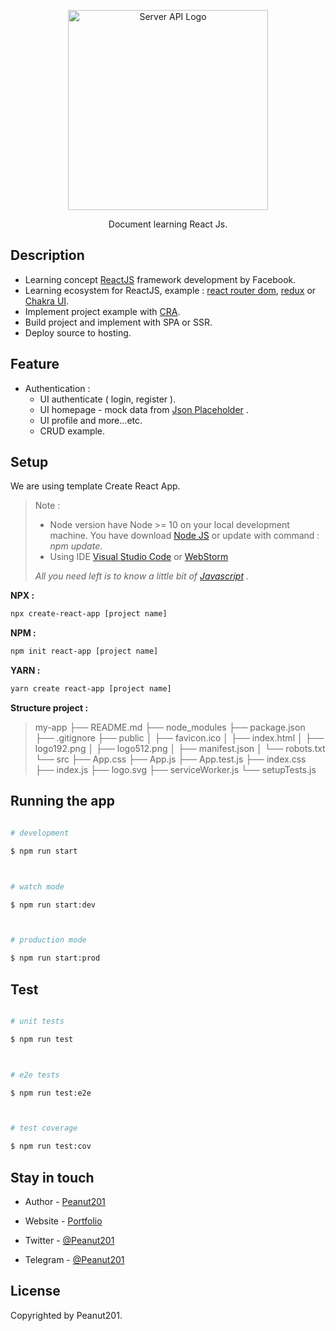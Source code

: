 <p  align="center">
<a>
<img  src="https://cdn.freebiesupply.com/logos/large/2x/react-1-logo-svg-vector.svg"  width="320"  alt="Server API Logo"  />
</a>
</p>
<p  align="center">Document learning React Js.</p>



## Description

  - Learning concept [ReactJS](https://reactjs.org/docs/getting-started.html) framework  development by Facebook.
  - Learning ecosystem for ReactJS, example : [react router dom](https://reactrouter.com/web/guides/quick-start), [redux](https://redux.js.org/) or [Chakra UI](https://chakra-ui.com/).
  - Implement project example with [CRA](https://create-react-app.dev/).
  - Build project and implement with SPA or SSR.
  - Deploy source to hosting.

## Feature
- Authentication :
	+ UI authenticate ( login, register ).
	+ UI homepage - mock data from [Json Placeholder](https://jsonplaceholder.typicode.com/) .
	+ UI profile and more...etc.
	+ CRUD example.


## Setup

We are using template Create React App.

> Note :
> - Node version have Node >= 10 on your local development machine. You have download [Node JS](https://nodejs.org/en/) or update with command : *npm update*.
> - Using IDE [Visual Studio Code](https://code.visualstudio.com/) or [WebStorm](https://www.jetbrains.com/webstorm/)
>
>  *All you need left is to know a little bit of  [Javascript](https://www.w3schools.com/js/) .*


**NPX :**
```bash
npx create-react-app [project name]
```

**NPM :**
```bash
npm init react-app [project name]
```
**YARN :**
```bash
yarn create react-app [project name]
```

**Structure project :**
>my-app
├── README.md
├── node_modules
├── package.json
├── .gitignore
├── public
│   ├── favicon.ico
│   ├── index.html
│   ├── logo192.png
│   ├── logo512.png
│   ├── manifest.json
│   └── robots.txt
└── src
    ├── App.css
    ├── App.js
    ├── App.test.js
    ├── index.css
    ├── index.js
    ├── logo.svg
    ├── serviceWorker.js
    └── setupTests.js

## Running the app

```bash

# development

$ npm run start



# watch mode

$ npm run start:dev



# production mode

$ npm run start:prod

```



## Test



```bash

# unit tests

$ npm run test



# e2e tests

$ npm run test:e2e



# test coverage

$ npm run test:cov

```



## Stay in touch



- Author - [Peanut201](https://www.facebook.com/truongdq2001/)

- Website - [Portfolio](https://portfolio-peanut.netlify.app/)

- Twitter - [@Peanut201](https://twitter.com/truong20013)

- Telegram - [@Peanut201](https://t.me/peanut201)



## License


Copyrighted by Peanut201.
